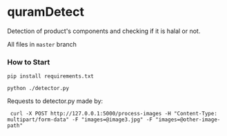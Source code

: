 # quramDetect
Detection of product's components and checking if it is halal or not.

All files in `master` branch

### How to Start
```
pip install requirements.txt
```
```
python ./detector.py
```

Requests to detector.py made by:

```
 curl -X POST http://127.0.0.1:5000/process-images -H "Content-Type: multipart/form-data" -F "images=@image3.jpg" -F "images=@other-image-path"
```

